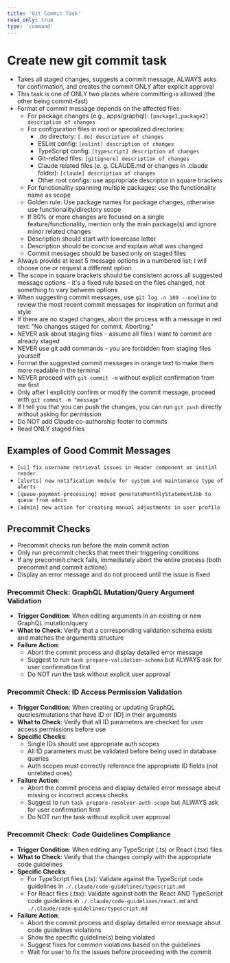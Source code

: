```yaml
---
title: 'Git Commit Task'
read_only: true
type: 'command'
---
```


# Create new git commit task

- Takes all staged changes, suggests a commit message, ALWAYS asks for confirmation, and creates the commit ONLY after explicit approval
- This task is one of ONLY two places where committing is allowed (the other being commit-fast)
- Format of commit message depends on the affected files:
  - For package changes (e.g., apps/graphql): `[package1,package2] description of changes`
  - For configuration files in root or specialized directories:
    - .do directory: `[.do] description of changes`
    - ESLint config: `[eslint] description of changes`
    - TypeScript config: `[typescript] description of changes`
    - Git-related files: `[gitignore] description of changes`
    - Claude related files (e. g. CLAUDE.md or changes in .claude folder): `[claude] description of changes`
    - Other root configs: use appropriate descriptor in square brackets
  - For functionality spanning multiple packages: use the functionality name as scope
  - Golden rule: Use package names for package changes, otherwise use functionality/directory scope
  - If 80% or more changes are focused on a single feature/functionality, mention only the main package(s) and ignore minor related changes
  - Description should start with lowercase letter
  - Description should be concise and explain what was changed
  - Commit messages should be based only on staged files
- Always provide at least 5 message options in a numbered list; I will choose one or request a different option
- The scope in square brackets should be consistent across all suggested message options - it's a fixed rule based on the files changed, not something to vary between options
- When suggesting commit messages, use `git log -n 100 --oneline` to review the most recent commit messages for inspiration on format and style
- If there are no staged changes, abort the process with a message in red text: "No changes staged for commit. Aborting."
- NEVER ask about staging files - assume all files I want to commit are already staged
- NEVER use git add commands - you are forbidden from staging files yourself
- Format the suggested commit messages in orange text to make them more readable in the terminal
- NEVER proceed with `git commit -m` without explicit confirmation from me first
- Only after I explicitly confirm or modify the commit message, proceed with `git commit -m "message"`
- If I tell you that you can push the changes, you can run `git push` directly without asking for permission
- Do NOT add Claude co-authorship footer to commits
- Read ONLY staged files

## Examples of Good Commit Messages

- `[ui] fix username retrieval issues in Header component on initial render`
- `[alerts] new notification module for system and maintenance type of alerts`
- `[queue-payment-processing] moved generateMonthlyStatementJob to queue from admin`
- `[admin] new action for creating manual adjustments in user profile`

## Precommit Checks

- Precommit checks run before the main commit action
- Only run precommit checks that meet their triggering conditions
- If any precommit check fails, immediately abort the entire process (both precommit and commit actions)
- Display an error message and do not proceed until the issue is fixed

### Precommit Check: GraphQL Mutation/Query Argument Validation

- **Trigger Condition**: When editing arguments in an existing or new GraphQL mutation/query
- **What to Check**: Verify that a corresponding validation schema exists and matches the arguments structure
- **Failure Action**:
  - Abort the commit process and display detailed error message
  - Suggest to run `task prepare-validation-schema` but ALWAYS ask for user confirmation first
  - Do NOT run the task without explicit user approval

### Precommit Check: ID Access Permission Validation

- **Trigger Condition**: When creating or updating GraphQL queries/mutations that have ID or [ID] in their arguments
- **What to Check**: Verify that all ID parameters are checked for user access permissions before use
- **Specific Checks**:
  - Single IDs should use appropriate auth scopes
  - All ID parameters must be validated before being used in database queries
  - Auth scopes must correctly reference the appropriate ID fields (not unrelated ones)
- **Failure Action**:
  - Abort the commit process and display detailed error message about missing or incorrect access checks
  - Suggest to run `task prepare-resolver-auth-scope` but ALWAYS ask for user confirmation first
  - Do NOT run the task without explicit user approval

### Precommit Check: Code Guidelines Compliance

- **Trigger Condition**: When editing any TypeScript (.ts) or React (.tsx) files
- **What to Check**: Verify that the changes comply with the appropriate code guidelines
- **Specific Checks**:
  - For TypeScript files (.ts): Validate against the TypeScript code guidelines in `./.claude/code-guidelines/typescript.md`
  - For React files (.tsx): Validate against both the React AND TypeScript code guidelines in `./.claude/code-guidelines/react.md` and `./.claude/code-guidelines/typescript.md`
- **Failure Action**:
  - Abort the commit process and display detailed error message about code guidelines violations
  - Show the specific guideline(s) being violated
  - Suggest fixes for common violations based on the guidelines
  - Wait for user to fix the issues before proceeding with the commit

